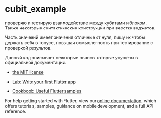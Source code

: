 # cubit_example

проверяю и тестирую взаимодействие между кубитами и блоком.
  Также некоторые синтактические конструкции при верстке виджетов.
   
  Часть значений имеет значения отличные от нуля, 
   пишу их чтобы держать себя в тонусе, повышая осмысленность при тестирование с проверкой результов.
   
   Данный код описывает некоторые ньансы которые упущены в официальной документации.
 
     
- [the MIT license](https://en.wikipedia.org/wiki/MIT_License)

- [Lab: Write your first Flutter app](https://flutter.dev/docs/get-started/codelab)
- [Cookbook: Useful Flutter samples](https://flutter.dev/docs/cookbook)

For help getting started with Flutter, view our
[online documentation](https://flutter.dev/docs), which offers tutorials,
samples, guidance on mobile development, and a full API reference.
